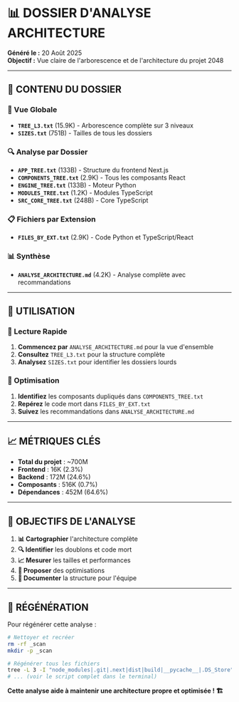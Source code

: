 # 📊 DOSSIER D'ANALYSE ARCHITECTURE

**Généré le :** 20 Août 2025  
**Objectif :** Vue claire de l'arborescence et de l'architecture du projet 2048  

---

## 📁 **CONTENU DU DOSSIER**

### **🌳 Vue Globale**
- **`TREE_L3.txt`** (15.9K) - Arborescence complète sur 3 niveaux
- **`SIZES.txt`** (751B) - Tailles de tous les dossiers

### **🔍 Analyse par Dossier**
- **`APP_TREE.txt`** (133B) - Structure du frontend Next.js
- **`COMPONENTS_TREE.txt`** (2.9K) - Tous les composants React
- **`ENGINE_TREE.txt`** (133B) - Moteur Python
- **`MODULES_TREE.txt`** (1.2K) - Modules TypeScript
- **`SRC_CORE_TREE.txt`** (248B) - Core TypeScript

### **📋 Fichiers par Extension**
- **`FILES_BY_EXT.txt`** (2.9K) - Code Python et TypeScript/React

### **📊 Synthèse**
- **`ANALYSE_ARCHITECTURE.md`** (4.2K) - Analyse complète avec recommandations

---

## 🚀 **UTILISATION**

### **📖 Lecture Rapide**
1. **Commencez par** `ANALYSE_ARCHITECTURE.md` pour la vue d'ensemble
2. **Consultez** `TREE_L3.txt` pour la structure complète
3. **Analysez** `SIZES.txt` pour identifier les dossiers lourds

### **🔧 Optimisation**
1. **Identifiez** les composants dupliqués dans `COMPONENTS_TREE.txt`
2. **Repérez** le code mort dans `FILES_BY_EXT.txt`
3. **Suivez** les recommandations dans `ANALYSE_ARCHITECTURE.md`

---

## 📈 **MÉTRIQUES CLÉS**

- **Total du projet** : ~700M
- **Frontend** : 16K (2.3%)
- **Backend** : 172M (24.6%)
- **Composants** : 516K (0.7%)
- **Dépendances** : 452M (64.6%)

---

## 🎯 **OBJECTIFS DE L'ANALYSE**

1. **📊 Cartographier** l'architecture complète
2. **🔍 Identifier** les doublons et code mort
3. **📈 Mesurer** les tailles et performances
4. **🚀 Proposer** des optimisations
5. **📝 Documenter** la structure pour l'équipe

---

## 🔄 **RÉGÉNÉRATION**

Pour régénérer cette analyse :
```bash
# Nettoyer et recréer
rm -rf _scan
mkdir -p _scan

# Régénérer tous les fichiers
tree -L 3 -I "node_modules|.git|.next|dist|build|__pycache__|.DS_Store" > _scan/TREE_L3.txt
# ... (voir le script complet dans le terminal)
```

**Cette analyse aide à maintenir une architecture propre et optimisée ! 🏗️**
